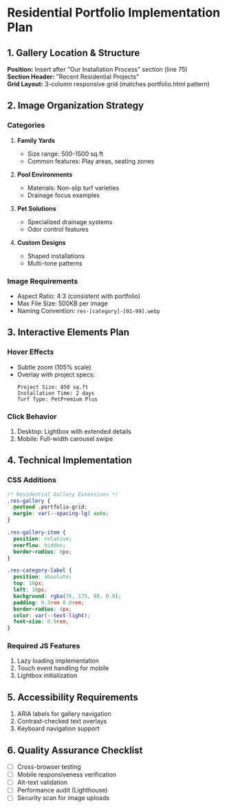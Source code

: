 # Residential Portfolio Implementation Plan

## 1. Gallery Location & Structure
**Position:** Insert after "Our Installation Process" section (line 75)  
**Section Header:** "Recent Residential Projects"  
**Grid Layout:** 3-column responsive grid (matches portfolio.html pattern)

## 2. Image Organization Strategy
### Categories
1. **Family Yards**  
   - Size range: 500-1500 sq.ft  
   - Common features: Play areas, seating zones

2. **Pool Environments**  
   - Materials: Non-slip turf varieties  
   - Drainage focus examples

3. **Pet Solutions**  
   - Specialized drainage systems  
   - Odor control features

4. **Custom Designs**  
   - Shaped installations  
   - Multi-tone patterns

### Image Requirements
- Aspect Ratio: 4:3 (consistent with portfolio)
- Max File Size: 500KB per image
- Naming Convention: `res-[category]-[01-99].webp`

## 3. Interactive Elements Plan
### Hover Effects
- Subtle zoom (105% scale)
- Overlay with project specs:
  ```text
  Project Size: 850 sq.ft
  Installation Time: 2 days
  Turf Type: PetPremium Plus
  ```

### Click Behavior
1. Desktop: Lightbox with extended details
2. Mobile: Full-width carousel swipe

## 4. Technical Implementation
### CSS Additions
```css
/* Residential Gallery Extensions */
.res-gallery {
  @extend .portfolio-grid;
  margin: var(--spacing-lg) auto;
}

.res-gallery-item {
  position: relative;
  overflow: hidden;
  border-radius: 8px;
}

.res-category-label {
  position: absolute;
  top: 10px;
  left: 10px;
  background: rgba(76, 175, 80, 0.9);
  padding: 0.3rem 0.8rem;
  border-radius: 4px;
  color: var(--text-light);
  font-size: 0.9rem;
}
```

### Required JS Features
1. Lazy loading implementation
2. Touch event handling for mobile
3. Lightbox initialization

## 5. Accessibility Requirements
1. ARIA labels for gallery navigation
2. Contrast-checked text overlays
3. Keyboard navigation support

## 6. Quality Assurance Checklist
- [ ] Cross-browser testing
- [ ] Mobile responsiveness verification
- [ ] Alt-text validation
- [ ] Performance audit (Lighthouse)
- [ ] Security scan for image uploads